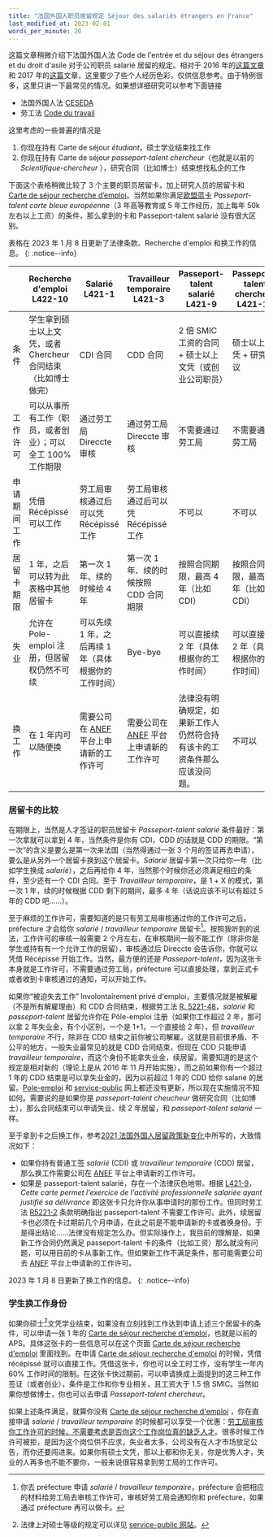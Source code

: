 ```yaml
---
title: "法国外国人职员居留规定 Séjour des salariés étrangers en France"
last_modified_at: 2023-02-01
words_per_minute: 20
---
```


这篇文章稍微介绍下法国外国人法 Code de l'entrée et du séjour des étrangers et du droit d'asile 对于公司职员 salarié 居留的规定。相对于 2016 年的[这篇文章](/2016/11/23/for-laffi)和 2017 年的[这篇](/2017/05/01/passeport-talent)文章，这里要少了些个人经历色彩，仅供信息参考。由于特例很多，这里只讲一下最常见的情况。如果想详细研究可以参考下面链接

- 法国外国人法 [CESEDA](https://www.legifrance.gouv.fr/codes/texte_lc/LEGITEXT000006070158/)
- 劳工法 [Code du travail](https://www.legifrance.gouv.fr/codes/id/LEGITEXT000006072050/)

这里考虑的一些普遍的情况是

1. 你现在持有 Carte de séjour *étudiant*，硕士学业结束找工作
2. 你现在持有 Carte de séjour *passeport-talent chercheur*（也就是以前的 *Scientifique-chercheur* ），研究合同（比如博士）结束想找私企的工作

下面这个表格稍微比较了 3 个主要的职员居留卡，加上研究人员的居留卡和 [Carte de séjour recherche d’emploi](/tds/carte-de-sejour-recherche-emploi)。当然如果你满足[欧盟蓝卡](https://zh.wikipedia.org/wiki/%E6%AC%A7%E7%9B%9F%E8%93%9D%E5%8D%A1) *Passeport-talent carte bleue européenne*（3 年高等教育或 5 年工作经历，加上每年 50k 左右以上工资）的条件，那么拿到的卡和 Passeport-talent salarié 没有很大区别。

表格在 2023 年 1 月 8 日更新了法律条款、Recherche d'emploi 和换工作的信息。
{: .notice--info}

|              | Recherche d'emploi L422-10         | Salarié L421-1             | Travailleur temporaire L421-3  | Passeport-talent salarié L421-9               | Passeport-talent chercheur L421-14 |
| ------------ | --------------- | ---------------------- | -------------------------------------- | ----------------------------------------------------- | ----------------------------------------- |
| 条件         | 学生拿到硕士以上文凭，或者 Chercheur 合同结束（比如博士做完）| CDI 合同                              | CDD 合同                               | 2 倍 SMIC 工资的合同 + 硕士以上文凭（或创业公司职员） | 硕士以上文凭 + 研究协议                   |
| 工作许可     | 可以从事所有工作（职员，或者创业）；可以全工 100% 工作期限 | 通过劳工局 Direccte 审核              | 通过劳工局 Direccte 审核               | 不需要通过劳工局                                      | 不需要通过劳工局                          |
| 申请期间工作 | 凭借 Récépissé 可以工作 | 劳工局审核通过后可以凭 Récépissé 工作 | 劳工局审核通过后可以凭 Récépissé 工作  | 不可以                                                | 不可以                                    |
| 居留卡期限   | 1 年，之后可以转为此表格中其他居留卡 | 第一次 1 年、续的时候给 4 年          | 第一次 1 年、续的时候按照 CDD 合同期限 | 按照合同期限，最高 4 年（比如 CDI）                   | 按照合同期限，最高 4 年（比如 CDI）       |
| 失业         | 允许在 Pole-emploi 注册，但居留权仍然不可续 | 可以先续 1 年，之后再续 1 年（具体根据你的工作时间）          | Bye-bye                                | 可以直接续 2 年（具体根据你的工作时间）                                       | 可以直接续 2 年（具体根据你的工作时间）                           |
| 换工作       | 在 1 年内可以随便换 | 需要公司在 [ANEF](https://administration-etrangers-en-france.interieur.gouv.fr/immiprousager/#/authentification) 平台上申请新的工作许可                    | 需要公司在 [ANEF](https://administration-etrangers-en-france.interieur.gouv.fr/immiprousager/#/authentification) 平台上申请新的工作许可                                 | 法律没有明确规定，如果新工作人仍然符合持有该卡的工资条件那么应该没问题。                                   | 不可以                                    |

### 居留卡的比较

在期限上，当然是人才签证的职员居留卡 *Passeport-talent salarié* 条件最好：第一次拿就可以拿到 4 年，当然条件是你有 CDI，CDD 的话就是 CDD 的期限。“第一次”的含义是要么是第一次来法国（当然得通过一张 3 个月的签证再去申请），要么是从另外一个居留卡换到这个居留卡。*Salarié* 居留卡第一次只给你一年（比如学生换成 *salarié*），之后再给你 4 年，当然那个时候你还必须满足相应的条件，至少还有一个 CDI 合同。至于 *Travailleur temporaire*，是 1 + X 的模式，第一次 1 年，续的时候根据 CDD 剩下的期间，最多 4 年（话说应该不可以有超过 5 年的 CDD 吧……）。

至于麻烦的工作许可，需要知道的是只有劳工局审核通过你的工作许可之后，préfecture 才会给你 *salarié* / *travailleur temporaire* 居留卡[^1]。按照我听到的说法，工作许可的审核一般需要 2 个月左右，在审核期间一般不能工作（除非你是学生或持有有一个允许工作的居留），审核通过后 Direccte 会告诉你，你就可以凭借 Récépissé 开始工作。当然，最方便的还是 *Passeport-talent*，因为这张卡本身就是工作许可，不需要通过劳工局，préfecture 可以直接处理，拿到正式卡或者收到卡审核通过的通知，可以开始工作。

如果你“被迫失去工作” Involontairement privé d'emploi，主要情况就是被解雇（不是所有解雇理由）和 CDD 合同结束，根据劳工法 [R. 5221-48](https://www.legifrance.gouv.fr/codes/article_lc/LEGIARTI000043399600)，*salarié* 和 *passeport-talent* 居留允许你在 Pôle-emploi 注册（如果你工作超过 2 年，那可以拿 2 年失业金，有个小区别，一个是 1+1，一个直接给 2 年），但 *travailleur temporaire* 不行，除非在 CDD 结束之前你被公司解雇。这就是目前很矛盾、不公平的地方，一般失业最常见的就是 CDD 合同结束，但现在 CDD 只能申请 *travailleur temporaire*，而这个身份不能拿失业金，续居留。需要知道的是这个规定是相对新的（理论上是从 2016 年 11 月开始实施），而之前如果你有一个超过 1 年的 CDD 结束是可以拿失业金的，因为以前超过 1 年的 CDD 给你 salarié 的居留。[Pole-emploi](https://www.pole-emploi.fr/region/martinique/candidat/les-indispensables-pour-vous-inscrire-@/region/martinique/article.jspz?id=46649) 和 [service-public](https://www.service-public.fr/particuliers/vosdroits/F24465) 网上都还没有更新，所以现在实施情况不知如何。需要说的是如果你是 *passeport-talent cheucheur* 做研究合同（比如博士），那么合同结束可以申请失业、续 2 年居留，和 *passeport-talent salarié* 一样。

至于拿到卡之后换工作，参考[2021 法国外国人居留政策新变化](/tds/changements-2020)中所写的，大致情况如下：

- 如果你持有普通工签 *salarié* (CDI) 或 *travailleur temporaire* (CDD) 居留，那么换工作需要公司在 [ANEF](https://administration-etrangers-en-france.interieur.gouv.fr/immiprousager/#/authentification) 平台上申请新的工作许可。
- 如果是 passeport-talent salarié，存在一个法律灰色地带。根据 [L421-9](https://www.legifrance.gouv.fr/codes/article_lc/LEGIARTI000042776769)，*Cette carte permet l'exercice de l'activité professionnelle salariée ayant justifié sa délivrance* 即这张卡只允许你从事申请时的那份工作。但同时劳工法 [R5221-2](https://www.legifrance.gouv.fr/codes/article_lc/LEGIARTI000043323648) 条款明确指出 passeport-talent 不需要工作许可。此外，续居留卡也必须在卡过期前几个月申请，在此之前是不能申请新的卡或者换身份。于是得出结论……法律没有规定怎么办。但实际操作上，我目前的理解是，如果新工作合同仍然满足 passeport-talent 卡的条件（比如工资）那么就没有问题，可以用目前的卡从事新工作。但如果新工作不满足条件，那可能需要公司去 [ANEF](https://administration-etrangers-en-france.interieur.gouv.fr/immiprousager/#/authentification) 平台上申请新的工作许可。

2023 年 1 月 8 日更新了换工作的信息。
{: .notice--info}

### 学生换工作身份

如果你硕士[^2]文凭学业结束，如果没有立刻找到工作达到申请上述三个居留卡的条件，可以申请一张 1 年的 [Carte de séjour recherche d'emploi](/tds/carte-de-sejour-recherche-emploi/)，也就是以前的 APS。具体这张卡的一些信息可以在这个页面 [Carte de séjour recherche d'emploi](/tds/carte-de-sejour-recherche-emploi/) 里面找到。在申请 [Carte de séjour recherche d'emploi](/tds/carte-de-sejour-recherche-emploi/) 的时候，凭借 récépissé 就可以直接工作。凭借这张卡，你也可以全工时工作，没有学生一年内 60% 工作时间的限制。在这张卡快过期前，可以申请换成上面提到的这三种工作签证（或者创业），条件是工作和你专业相关，且工资大于 1.5 倍 SMIC。当然如果你想做博士，你也可以去申请 *Passeport-talent chercheur*。

如果上述条件满足，就算你没有 [Carte de séjour recherche d'emploi](/tds/carte-de-sejour-recherche-emploi/) ，你在直接申请 *salarié* / *travailleur temporaire* 的时候都可以享受一个优惠：[劳工局审核你工作许可的时候，不需要考虑是否你这个工作岗位真的缺乏人才](https://www.legifrance.gouv.fr/codes/article_lc/LEGIARTI000042947250)。很多时候工作许可被拒，是因为这个岗位供不应求，失业者太多，公司没有在人才市场放足公告，而你还要闯进来。如果你有硕士文凭，那以上都和你无关，你是优秀人才，失业的人再多也不能不要你，一般来说很容易拿到劳工局的工作许可。

[^1]: 你去 préfecture 申请 *salarié* / *travailleur temporaire*，préfecture 会把相应的材料给劳工局去审核工作许可，审核好劳工局会通知你和 préfecture，如果通过 préfecture 再可以做卡。
[^2]: 法律上对硕士等级的规定可以详见 [service-public 网站](https://www.service-public.fr/particuliers/vosdroits/F17319)。
